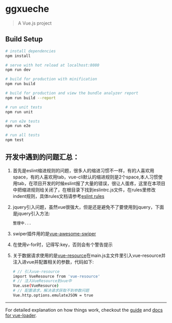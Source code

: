 # ggxueche

> A Vue.js project

## Build Setup

``` bash
# install dependencies
npm install

# serve with hot reload at localhost:8080
npm run dev

# build for production with minification
npm run build

# build for production and view the bundle analyzer report
npm run build --report

# run unit tests
npm run unit

# run e2e tests
npm run e2e

# run all tests
npm test
```
## 开发中遇到的问题汇总：
1. 首先是eslint缩进规则的问题，很多人的缩进习惯不一样，有的人喜欢用space，有的人喜欢用tab，vue-cli默认的缩进规则是2个space,本人习惯使用tab，在项目开发的时候eslint报了大量的错误，很让人蛋疼，这里在本项目中把缩进规则给关闭了，在根目录下找到eslintrc.js文件，在rules里修改indent规则，具体rules文档请参考[eslint rules](http://eslint.org/docs/rules/)

2. jquery引入问题，虽然vue很强大，但是还是避免不了要使用到jquery，下面是jquery引入方法:
    ``` bash
    整理中...
    ```
3. swiper插件用的是[vue-awesome-swiper](https://github.com/surmon-china/vue-awesome-swiper)

4. 在使用v-for时，记得写:key，否则会有个警告提示

5. 关于数据请求使用的是[vue-resource](https://github.com/pagekit/vue-resource)在main.js主文件里引入vue-resource并注入进vue并配置相关的参数，代码如下:
    ``` bash
    # // 引入vue-resource
    import VueResource from 'vue-resource'
    # // 注入VueResource到vue中
    Vue.use(VueResource)
    # // 配置请求，解决请求获取不到参数问题
    Vue.http.options.emulateJSON = true
    ```
----
For detailed explanation on how things work, checkout the [guide](http://vuejs-templates.github.io/webpack/) and [docs for vue-loader](http://vuejs.github.io/vue-loader).
